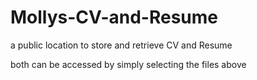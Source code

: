 # Mollys-CV-and-Resume
a public location to store and retrieve CV and Resume

both can be accessed by simply selecting the files above

